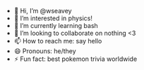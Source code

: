 - 👋 Hi, I’m @wseavey
- 👀 I’m interested in physics!
- 🌱 I’m currently learning bash
- 💞️ I’m looking to collaborate on nothing <3
- 📫 How to reach me: say hello
- 😄 Pronouns: he/they
- ⚡ Fun fact: best pokemon trivia worldwide

<!---
wseavey/wseavey is a ✨ special ✨ repository because its `README.md` (this file) appears on your GitHub profile.
You can click the Preview link to take a look at your changes.
--->
